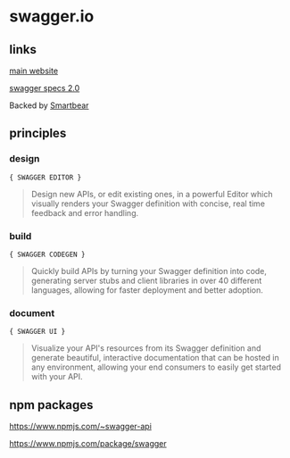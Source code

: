 # swagger.io

## links

[main website](http://swagger.io/)

[swagger specs 2.0](http://swagger.io/specification/)

Backed by [Smartbear](https://smartbear.com/)

## principles

### design

`{ SWAGGER EDITOR }`

> Design new APIs, or edit existing ones, in a powerful Editor which visually renders your Swagger definition with concise, real time feedback and error handling.

### build

`{ SWAGGER CODEGEN }`

> Quickly build APIs by turning your Swagger definition into code, generating server stubs and client libraries in over 40 different languages, allowing for faster deployment and better adoption. 

### document

`{ SWAGGER UI }`

> Visualize your API's resources from its Swagger definition and generate beautiful, interactive documentation that can be hosted in any environment, allowing your end consumers to easily get started with your API.

## npm packages

https://www.npmjs.com/~swagger-api

https://www.npmjs.com/package/swagger
